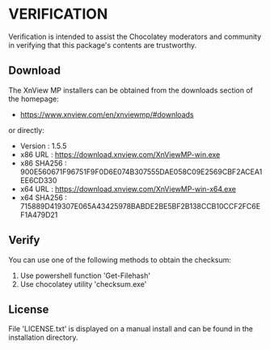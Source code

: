 # VERIFICATION
Verification is intended to assist the Chocolatey moderators and community in verifying that this package's contents are trustworthy.

## Download
The XnView MP installers can be obtained from the downloads section of 
the homepage:
- https://www.xnview.com/en/xnviewmp/#downloads

or directly:
- Version    : 1.5.5
- x86 URL    : https://download.xnview.com/XnViewMP-win.exe
- x86 SHA256 : 900E560671F96751F9F0D6E074B307555DAE058C09E2569CBF2ACEA1EE6CD330
- x64 URL    : https://download.xnview.com/XnViewMP-win-x64.exe
- x64 SHA256 : 715889D419307E065A43425978BABDE2BE5BF2B138CCB10CCF2FC6EF1A479D21


## Verify
You can use one of the following methods to obtain the checksum:
1. Use powershell function 'Get-Filehash'
2. Use chocolatey utility 'checksum.exe'


## License
File 'LICENSE.txt' is displayed on a manual install and can be found in
the installation directory.
